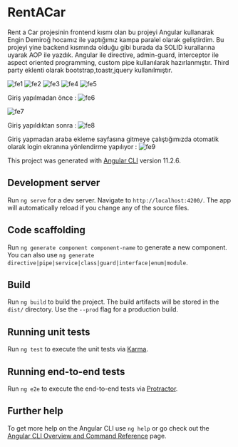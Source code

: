 # RentACar

Rent a Car projesinin frontend kısmı olan bu projeyi Angular kullanarak Engin Demiroğ hocamız ile yaptığımız kampa paralel olarak geliştirdim.
Bu projeyi yine backend kısmında olduğu gibi burada da SOLID kurallarına uyarak AOP ile yazdık. Angular ile directive, admin-guard, interceptor ile aspect oriented programming, custom pipe kullanılarak hazırlanmıştır. Third party eklenti olarak bootstrap,toastr,jquery kullanılmıştır.

![fe1](https://user-images.githubusercontent.com/59077389/118627272-3ed49100-b7d4-11eb-8a79-68f25e6d5085.JPG)
![fe2](https://user-images.githubusercontent.com/59077389/118627279-3f6d2780-b7d4-11eb-8ff2-ff6cbc5b356b.JPG)
![fe3](https://user-images.githubusercontent.com/59077389/118627282-4136eb00-b7d4-11eb-9c62-06d0a1261bee.JPG)
![fe4](https://user-images.githubusercontent.com/59077389/118627286-4136eb00-b7d4-11eb-9b02-14f0a2214f72.JPG)
![fe5](https://user-images.githubusercontent.com/59077389/118627291-42681800-b7d4-11eb-9a31-069bcf9ccec5.JPG)

Giriş yapılmadan önce : 
![fe6](https://user-images.githubusercontent.com/59077389/118627293-4300ae80-b7d4-11eb-88d0-13de60e3d5c2.JPG)

![fe7](https://user-images.githubusercontent.com/59077389/118627296-4300ae80-b7d4-11eb-9cd5-339d48edba7c.JPG)


Giriş yapıldıktan sonra : 
![fe8](https://user-images.githubusercontent.com/59077389/118627298-43994500-b7d4-11eb-8366-f654fda78ab6.JPG)

Giriş yapmadan araba ekleme sayfasına gitmeye çalıştığımızda otomatik olarak login ekranına yönlendirme yapılıyor : 
![fe9](https://user-images.githubusercontent.com/59077389/118627300-43994500-b7d4-11eb-8fb0-269c7832b3ea.JPG)

This project was generated with [Angular CLI](https://github.com/angular/angular-cli) version 11.2.6.

## Development server

Run `ng serve` for a dev server. Navigate to `http://localhost:4200/`. The app will automatically reload if you change any of the source files.

## Code scaffolding

Run `ng generate component component-name` to generate a new component. You can also use `ng generate directive|pipe|service|class|guard|interface|enum|module`.

## Build

Run `ng build` to build the project. The build artifacts will be stored in the `dist/` directory. Use the `--prod` flag for a production build.

## Running unit tests

Run `ng test` to execute the unit tests via [Karma](https://karma-runner.github.io).

## Running end-to-end tests

Run `ng e2e` to execute the end-to-end tests via [Protractor](http://www.protractortest.org/).

## Further help

To get more help on the Angular CLI use `ng help` or go check out the [Angular CLI Overview and Command Reference](https://angular.io/cli) page.
